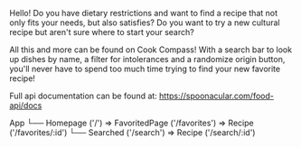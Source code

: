 Hello!
Do you have dietary restrictions and want to find a recipe that not only fits your needs, but also satisfies?
Do you want to try a new cultural recipe but aren't sure where to start your search?

All this and more can be found on Cook Compass! With a search bar to look up dishes by name, a filter for intolerances and a
randomize origin button, you'll never have to spend too much time trying to find your new favorite recipe!





Full api documentation can be found at: https://spoonacular.com/food-api/docs

App
 └── Homepage ('/')  => FavoritedPage ('/favorites') => Recipe ('/favorites/:id')
     └── Searched ('/search') => Recipe ('/search/:id')